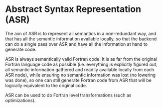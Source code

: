 # Abstract Syntax Representation (ASR)

The aim of ASR is to represent all semantics in a non-redundant way, and that
has all the semantic information available locally, so that the backend can
do a single pass over ASR and have all the information at hand to generate
code.

ASR is always semantically valid Fortran code. It is as far from the original
Fortran language code as possible (i.e. everything is explicitly figured out,
all semantic information gathered and readily available locally from each ASR
node), while ensuring no semantic information was lost (no lowering was
done), so one can still generate Fortran code from ASR that will be logically
equivalent to the original code.

ASR can be used to do Fortran level transformations (such as optimizations).
